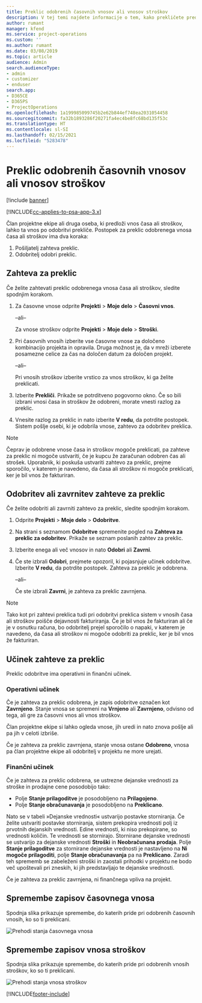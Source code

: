 ```yaml
---
title: Preklic odobrenih časovnih vnosov ali vnosov stroškov
description: V tej temi najdete informacije o tem, kako prekličete predhodno potrjen čas ali transakcijo stroškov.
author: rumant
manager: kfend
ms.service: project-operations
ms.custom: ''
ms.author: rumant
ms.date: 03/08/2019
ms.topic: article
audience: Admin
search.audienceType:
- admin
- customizer
- enduser
search.app:
- D365CE
- D365PS
- ProjectOperations
ms.openlocfilehash: 1a199985099745b2e62b844ef748ea2031054458
ms.sourcegitcommit: fa32b1893286f20271fa4ec4be8fc68bd135f53c
ms.translationtype: HT
ms.contentlocale: sl-SI
ms.lasthandoff: 02/15/2021
ms.locfileid: "5283478"
---
```

# <a name="recall-approved-time-or-expense-entries"></a>Preklic odobrenih časovnih vnosov ali vnosov stroškov

[!include [banner](../includes/psa-now-project-operations.md)]

[!INCLUDE[cc-applies-to-psa-app-3.x](../includes/cc-applies-to-psa-app-3x.md)]

Član projektne ekipe ali druga oseba, ki predloži vnos časa ali stroškov, lahko ta vnos po odobritvi prekliče. Postopek za preklic odobrenega vnosa časa ali stroškov ima dva koraka:

1. Pošiljatelj zahteva preklic.
2. Odobritelj odobri preklic.

## <a name="request-a-recall"></a>Zahteva za preklic

Če želite zahtevati preklic odobrenega vnosa časa ali stroškov, sledite spodnjim korakom.

1. Za časovne vnose odprite **Projekti** \> **Moje delo** \> **Časovni vnos**.

    –ali–

    Za vnose stroškov odprite **Projekti** \> **Moje delo** \> **Stroški**.

2. Pri časovnih vnosih izberite vse časovne vnose za določeno kombinacijo projekta in opravila. Druga možnost je, da v mreži izberete posamezne celice za čas na določen datum za določen projekt.

    –ali–

    Pri vnosih stroškov izberite vrstico za vnos stroškov, ki ga želite preklicati.

3. Izberite **Prekliči**. Prikaže se potrditveno pogovorno okno. Če so bili izbrani vnosi časa in stroškov že odobreni, morate vnesti razlog za preklic.
4. Vnesite razlog za preklic in nato izberite **V redu**, da potrdite postopek. Sistem pošlje osebi, ki je odobrila vnose, zahtevo za odobritev preklica.

> [!NOTE]
> Čeprav je odobrene vnose časa in stroškov mogoče preklicati, pa zahteve za preklic ni mogoče ustvariti, če je kupcu že zaračunan odobren čas ali strošek. Uporabnik, ki poskuša ustvariti zahtevo za preklic, prejme sporočilo, v katerem je navedeno, da časa ali stroškov ni mogoče preklicati, ker je bil vnos že fakturiran.

## <a name="approve-or-reject-a-recall-request"></a>Odobritev ali zavrnitev zahteve za preklic

Če želite odobriti ali zavrniti zahtevo za preklic, sledite spodnjim korakom.

1. Odprite **Projekti** \> **Moje delo** \> **Odobritve**.
2. Na strani s seznamom **Odobritve** spremenite pogled na **Zahteva za preklic za odobritev**. Prikaže se seznam poslanih zahtev za preklic.
3. Izberite enega ali več vnosov in nato **Odobri** ali **Zavrni**.
4. Če ste izbrali **Odobri**, prejmete opozoril, ki pojasnjuje učinek odobritve. Izberite **V redu**, da potrdite postopek. Zahteva za preklic je odobrena.

    –ali–

    Če ste izbrali **Zavrni**, je zahteva za preklic zavrnjena.

> [!NOTE]
> Tako kot pri zahtevi preklica tudi pri odobritvi preklica sistem v vnosih časa ali stroškov poišče dejavnosti fakturiranja. Če je bil vnos že fakturiran ali če je v osnutku računa, bo odobritelj prejel sporočilo o napaki, v katerem je navedeno, da časa ali stroškov ni mogoče odobriti za preklic, ker je bil vnos že fakturiran.

## <a name="impact-of-a-recall-request"></a>Učinek zahteve za preklic

Preklic odobritve ima operativni in finančni učinek.

### <a name="operational-impact"></a>Operativni učinek

Če je zahteva za preklic odobrena, je zapis odobritve označen kot **Zavrnjeno**. Stanje vnosa se spremeni na **Vrnjeno** ali **Zavrnjeno**, odvisno od tega, ali gre za časovni vnos ali vnos stroškov.

Član projektne ekipe si lahko ogleda vnose, jih uredi in nato znova pošlje ali pa jih v celoti izbriše.

Če je zahteva za preklic zavrnjena, stanje vnosa ostane **Odobreno**, vnosa pa član projektne ekipe ali odobritelj v projektu ne more urejati.

### <a name="financial-impact"></a>Finančni učinek

Če je zahteva za preklic odobrena, se ustrezne dejanske vrednosti za stroške in prodajne cene posodobijo tako:

- Polje **Stanje prilagoditve** je posodobljeno na **Prilagojeno**.
- Polje **Stanje obračunavanja** je posodobljeno na **Preklicano**.

Nato se v tabeli »Dejanske vrednosti« ustvarijo postavke storniranja. Če želite ustvariti postavke storniranja, sistem prekopira vrednosti polj iz prvotnih dejanskih vrednosti. Edine vrednosti, ki niso prekopirane, so vrednosti količin. Te vrednosti se stornirajo. Stornirane dejanske vrednosti se ustvarijo za dejanske vrednosti **Stroški** in **Neobračunana prodaja**. Polje **Stanje prilagoditve** za stornirane dejanske vrednosti je nastavljeno na **Ni mogoče prilagoditi**, polje **Stanje obračunavanja** pa na **Preklicano**. Zaradi teh sprememb se zabeleženi stroški in zaostali prihodki v projektu ne bodo več upoštevali pri zneskih, ki jih predstavljajo te dejanske vrednosti.

Če je zahteva za preklic zavrnjena, ni finančnega vpliva na projekt.

## <a name="changes-to-time-entry-records"></a>Spremembe zapisov časovnega vnosa

Spodnja slika prikazuje spremembe, do katerih pride pri odobrenih časovnih vnosih, ko so ti preklicani.

![Prehodi stanja časovnega vnosa](media/TimeEntryStateTransitions.png)

## <a name="changes-to-expense-entry-records"></a>Spremembe zapisov vnosa stroškov

Spodnja slika prikazuje spremembe, do katerih pride pri odobrenih vnosih stroškov, ko so ti preklicani.

![Prehodi stanja vnosa stroškov](media/ExpenseEntryStateTransitions.png)


[!INCLUDE[footer-include](../includes/footer-banner.md)]